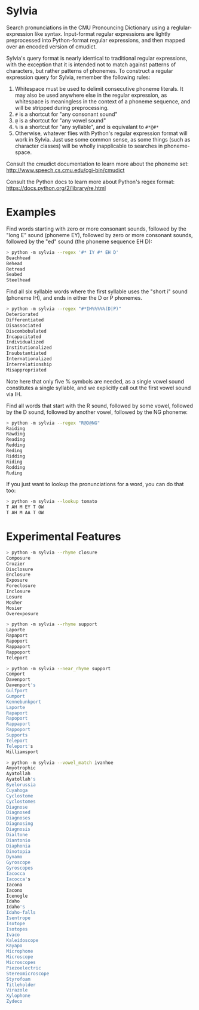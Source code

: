 # Sylvia

Search pronunciations in the CMU Pronouncing Dictionary using a reglular-expression like syntax. Input-format regular expressions are lightly preprocessed into Python-format regular expressions, and then mapped over an encoded version of cmudict.

Sylvia's query format is nearly identical to traditional regular expressions, with the exception that it is intended not to match against patterns of characters, but rather patterns of phonemes. To construct a regular expression query for Sylvia, remember the following rules:

1. Whitespace must be used to delimit consecutive phoneme literals. It may also be used anywhere else in the regular expression, as whitespace is meaningless in the context of a phoneme sequence, and will be stripped during preprocessing.
1. `#` is a shortcut for "any consonant sound"
1. `@` is a shortcut for "any vowel sound"
1. `%` is a shortcut for "any syllable", and is equivalant to `#*@#*`
1. Otherwise, whatever flies with Python's regular expression format will work in Sylvia. Just use some common sense, as some things (such as character classes) will be wholly inapplicable to searches in phoneme-space.

Consult the cmudict documentation to learn more about the phoneme set: http://www.speech.cs.cmu.edu/cgi-bin/cmudict 

Consult the Python docs to learn more about Python's regex format: https://docs.python.org/2/library/re.html

# Examples

Find words starting with zero or more consonant sounds, followed by the "long E" sound (phoneme EY), followed by zero or more consonant sounds, followed by the "ed" sound (the phoneme sequence EH D):

```bash
> python -m sylvia --regex '#* IY #* EH D'
Beachhead
Behead
Retread
Seabed
Steelhead
```
Find all six syllable words where the first syllable uses the "short i" sound (phoneme IH), and ends in either the D or P phonemes.

```bash
> python -m sylvia --regex "#*IH%%%%%(D|P)"
Deteriorated
Differentiated
Disassociated
Discombobulated
Incapacitated
Individualized
Institutionalized
Insubstantiated
Internationalized
Interrelationship
Misappropriated
```
Note here that only five % symbols are needed, as a single vowel sound constitutes a single syllable, and we explicitly call out the first vowel sound via IH.

Find all words that start with the R sound, followed by some vowel, followed by the D sound, followed by another vowel, followed by the NG phoneme:

```bash
> python -m sylvia --regex "R@D@NG"
Raiding
Rawding
Reading
Redding
Reding
Ridding
Riding
Rodding
Ruding
```
If you just want to lookup the pronunciations for a word, you can do that too:

```bash
> python -m sylvia --lookup tomato
T AH M EY T OW
T AH M AA T OW
```

# Experimental Features

```bash
> python -m sylvia --rhyme closure
Composure
Crozier
Disclosure
Enclosure
Exposure
Foreclosure
Inclosure
Losure
Mosher
Mosier
Overexposure
```

```bash
> python -m sylvia --rhyme support
Laporte
Rapaport
Rapoport
Rappaport
Rappoport
Teleport
```

```bash
> python -m sylvia --near_rhyme support
Comport
Davenport
Davenport's
Gulfport
Gumport
Kennebunkport
Laporte
Rapaport
Rapoport
Rappaport
Rappoport
Supports
Teleport
Teleport's
Williamsport
```

```bash
> python -m sylvia --vowel_match ivanhoe
Amyotrophic
Ayatollah
Ayatollah's
Byelorussia
Cuyahoga
Cyclostome
Cyclostomes
Diagnose
Diagnosed
Diagnoses
Diagnosing
Diagnosis
Dialtone
Diantonio
Diaphonia
Dinotopia
Dynamo
Gyroscope
Gyroscopes
Iacocca
Iacocca's
Iacona
Iacono
Icenogle
Idaho
Idaho's
Idaho-falls
Isentrope
Isotope
Isotopes
Ivaco
Kaleidoscope
Kayapo
Microphone
Microscope
Microscopes
Piezoelectric
Stereomicroscope
Styrofoam
Titleholder
Virazole
Xylophone
Zydeco
```
